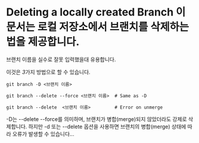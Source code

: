 # Deleting a locally created Branch 이 문서는 로컬 저장소에서 브랜치를 삭제하는법을 제공합니다.

브랜치 이름을 실수로 잘못 입력했을대 유용합니다.

이것은 *3*가지 방법으로 할 수 있습니다.

```
git branch -D <브랜치 이름>
```

```
git branch --delete --force <브랜치 이름>  # Same as -D
```

```
git branch --delete  <브랜치 이름>         # Error on unmerge
```

-D는 --delete --force를 의미하며, 브랜치가 병합(merge)되지 않았더라도 강제로 삭제합니다. 하지만 -d 또는 --delete 옵션을 사용하면 브랜치의 병합(merge) 상태에 따라 오류가 발생할 수 있습니다... 